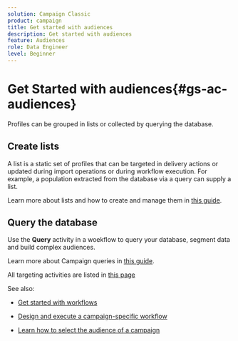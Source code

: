 ```yaml
---
solution: Campaign Classic
product: campaign
title: Get started with audiences
description: Get started with audiences
feature: Audiences
role: Data Engineer
level: Beginner
---
```


# Get Started with audiences{#gs-ac-audiences}

Profiles can be grouped in lists or collected by querying the database.

## Create lists

A list is a static set of profiles that can be targeted in delivery actions or updated during import operations or during workflow execution. For example, a population extracted from the database via a query can supply a list.

Learn more about lists and how to create and manage them in [this guide](https://experienceleague.adobe.com/docs/campaign-classic/using/getting-started/profile-management/creating-and-managing-lists.html).

## Query the database

Use the **Query** activity in a woekflow to query your database, segment data and build complex audiences. 

Learn more about Campaign queries in [this guide](https://experienceleague.adobe.com/docs/campaign-classic/using/automating-with-workflows/introduction/targeting-data.html).

All targeting activities are listed in [this page](https://experienceleague.adobe.com/docs/campaign-classic/using/automating-with-workflows/targeting-activities/about-targeting-activities.html)


See also:

* [Get started with workflows](https://experienceleague.adobe.com/docs/campaign-classic/using/automating-with-workflows/introduction/about-workflows.html)

* [Design and execute a campaign-specific workflow](https://experienceleague.adobe.com/docs/campaign-classic/using/automating-with-workflows/introduction/building-a-workflow.html)

* [Learn how to select the audience of a campaign](https://experienceleague.adobe.com/docs/campaign-classic/using/orchestrating-campaigns/orchestrate-campaigns/marketing-campaign-target.html)
